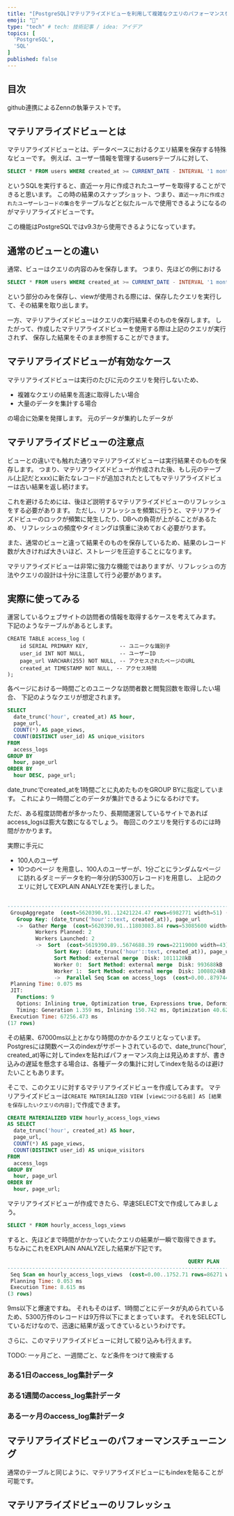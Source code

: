 ```yaml
---
title: "[PostgreSQL]マテリアライズドビューを利用して複雑なクエリのパフォーマンスを向上させる"
emoji: "🐡"
type: "tech" # tech: 技術記事 / idea: アイデア
topics: [
  'PostgreSQL',
  'SQL'
]
published: false
---
```


## 目次

github連携によるZennの執筆テストです。

## マテリアライズドビューとは

マテリアライズドビューとは、データベースにおけるクエリ結果を保存する特殊なビューです。
例えば、ユーザー情報を管理するusersテーブルに対して、
```SQL
SELECT * FROM users WHERE created_at >= CURRENT_DATE - INTERVAL '1 month';
```
というSQLを実行すると、直近一ヶ月に作成されたユーザーを取得することができると思います。
この時の結果のスナップショット、つまり、```直近一ヶ月に作成されたユーザーレコードの集合```をテーブルなどと似たルールで使用できるようになるのがマテリアライズドビューです。

この機能はPostgreSQLではv9.3から使用できるようになっています。


## 通常のビューとの違い

通常、ビューはクエリの内容のみを保存します。
つまり、先ほどの例における
```SQL
SELECT * FROM users WHERE created_at >= CURRENT_DATE - INTERVAL '1 month';
```
という部分のみを保存し、viewが使用される際には、保存したクエリを実行して、その結果を取り出します。

一方、マテリアライズドビューはクエリの実行結果そのものを保存します。
したがって、作成したマテリアライズドビューを使用する際は上記のクエリが実行されず、
保存した結果をそのまま参照することができます。

## マテリアライズドビューが有効なケース

マテリアライズドビューは実行のたびに元のクエリを発行しないため、

- 複雑なクエリの結果を高速に取得したい場合
- 大量のデータを集計する場合

の場合に効果を発揮します。
元のデータが集約したデータが


## マテリアライズドビューの注意点

ビューとの違いでも触れた通りマテリアライズドビューは実行結果そのものを保存します。
つまり、マテリアライズドビューが作成された後、もし元のテーブル(上記だとxxx)に新たなレコードが追加されたとしてもマテリアライズドビューは古い結果を返し続けます。

これを避けるためには、後ほど説明するマテリアライズドビューのリフレッシュをする必要があります。
ただし、リフレッシュを頻繁に行うと、マテリアライズドビューのロックが頻繁に発生したり、DBへの負荷が上がることがあるため、
リフレッシュの頻度やタイミングは慎重に決めておく必要がります。

また、通常のビューと違って結果そのものを保存しているため、結果のレコード数が大きければ大きいほど、ストレージを圧迫することになります。

マテリアライズドビューは非常に強力な機能ではありますが、リフレッシュの方法やクエリの設計は十分に注意して行う必要があります。

## 実際に使ってみる

運営しているウェブサイトの訪問者の情報を取得するケースを考えてみます。
下記のようなテーブルがあるとします。

```
CREATE TABLE access_log (
    id SERIAL PRIMARY KEY,          -- ユニークな識別子
    user_id INT NOT NULL,           -- ユーザーID
    page_url VARCHAR(255) NOT NULL, -- アクセスされたページのURL
    created_at TIMESTAMP NOT NULL, -- アクセス時間
);
```

各ページにおける一時間ごとのユニークな訪問者数と閲覧回数を取得したい場合、
下記のようなクエリが想定されます。


```SQL
SELECT
  date_trunc('hour', created_at) AS hour,
  page_url,
  COUNT(*) AS page_views,
  COUNT(DISTINCT user_id) AS unique_visitors
FROM
  access_logs
GROUP BY
  hour, page_url
ORDER BY
  hour DESC, page_url;
```

date_truncでcreated_atを1時間ごとに丸めたものをGROUP BYに指定しています。
これにより一時間ごとのデータが集計できるようになるわけです。

ただ、ある程度訪問者が多かったり、長期間運営しているサイトであればaccess_logsは膨大な数になるでしょう。
毎回このクエリを発行するのには時間がかかります。

実際に手元に
- 100人のユーザ
- 10つのページ
を用意し、100人のユーザーが、1分ごとにランダムなページに訪れるダミーデータを約一年分(約5300万レコード)を用意し、
上記のクエリに対してEXPLAIN ANALYZEを実行しました。


```SQL
                                                                       QUERY PLAN                                                                       
--------------------------------------------------------------------------------------------------------------------------------------------------------
 GroupAggregate  (cost=5620390.91..12421224.47 rows=6982771 width=51) (actual time=47482.617..67027.503 rows=86271 loops=1)
   Group Key: (date_trunc('hour'::text, created_at)), page_url
   ->  Gather Merge  (cost=5620390.91..11803083.84 rows=53085600 width=43) (actual time=47482.552..59740.859 rows=53085600 loops=1)
         Workers Planned: 2
         Workers Launched: 2
         ->  Sort  (cost=5619390.89..5674688.39 rows=22119000 width=43) (actual time=46245.681..49251.713 rows=17695200 loops=3)
               Sort Key: (date_trunc('hour'::text, created_at)), page_url
               Sort Method: external merge  Disk: 1011128kB
               Worker 0:  Sort Method: external merge  Disk: 993688kB
               Worker 1:  Sort Method: external merge  Disk: 1008024kB
               ->  Parallel Seq Scan on access_logs  (cost=0.00..879744.50 rows=22119000 width=43) (actual time=73.390..8994.579 rows=17695200 loops=3)
 Planning Time: 0.075 ms
 JIT:
   Functions: 9
   Options: Inlining true, Optimization true, Expressions true, Deforming true
   Timing: Generation 1.359 ms, Inlining 150.742 ms, Optimization 40.624 ms, Emission 28.368 ms, Total 221.093 ms
 Execution Time: 67256.473 ms
(17 rows)
```
その結果、67000ms以上とかなり時間のかかるクエリとなっています。
Postgresには関数ベースのindexがサポートされているので、date_trunc('hour', created_at)等に対してindexを貼ればパフォーマンス向上は見込めますが、書き込みの遅延を懸念する場合は、各種データの集計に対してindexを貼るのは避けたいこともあります。

そこで、このクエリに対するマテリアライズドビューを作成してみます。
マテリアライズドビューは```CREATE MATERIALIZED VIEW [viewにつける名前] AS [結果を保存したいクエリの内容];```で作成できます。

```SQL
CREATE MATERIALIZED VIEW hourly_access_logs_views
AS SELECT
  date_trunc('hour', created_at) AS hour,
  page_url,
  COUNT(*) AS page_views,
  COUNT(DISTINCT user_id) AS unique_visitors
FROM
  access_logs
GROUP BY
  hour, page_url
ORDER BY
  hour, page_url;
```

マテリアライズドビューが作成できたら、早速SELECT文で作成してみましょう。
```SQL
SELECT * FROM hourly_access_logs_views
```
すると、先ほどまで時間がかかっていたクエリの結果が一瞬で取得できます。
ちなみにこれをEXPLAIN ANALYZEした結果が下記です。

```SQL
                                                          QUERY PLAN                                                          
------------------------------------------------------------------------------------------------------------------------------
 Seq Scan on hourly_access_logs_views  (cost=0.00..1752.71 rows=86271 width=51) (actual time=0.007..5.893 rows=86271 loops=1)
 Planning Time: 0.053 ms
 Execution Time: 8.615 ms
(3 rows)
```

9ms以下と爆速ですね。
それもそのはず、1時間ごとにデータが丸められているため、5300万件のレコードは9万件以下にまとまっています。
それをSELECTしているだけなので、迅速に結果が返ってきているというわけです。

さらに、このマテリアライズドビューに対して絞り込みも行えます。

TODO: 一ヶ月ごと、一週間ごと、など条件をつけて検索する

### ある1日のaccess_log集計データ

### ある1週間のaccess_log集計データ

### ある一ヶ月のaccess_log集計データ


## マテリアライズドビューのパフォーマンスチューニング

通常のテーブルと同じように、マテリアライズドビューにもindexを貼ることが可能です。


## マテリアライズドビューのリフレッシュ
